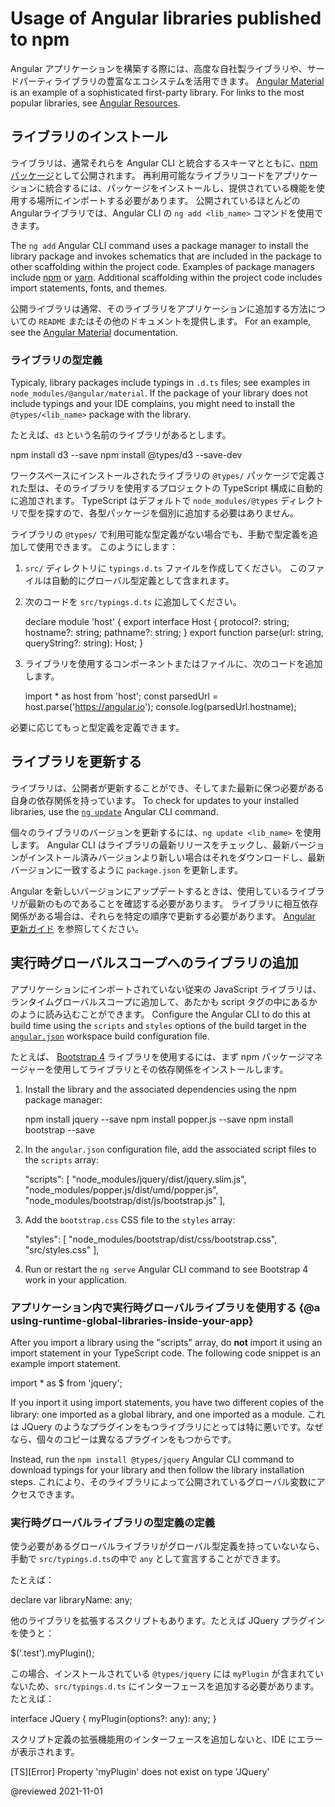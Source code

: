 # Usage of Angular libraries published to npm

Angular アプリケーションを構築する際には、高度な自社製ライブラリや、サードパーティライブラリの豊富なエコシステムを活用できます。
[Angular Material][AngularMaterialMain] is an example of a sophisticated first-party library.
For links to the most popular libraries, see [Angular Resources][AioResources].

## ライブラリのインストール

ライブラリは、通常それらを Angular CLI と統合するスキーマとともに、[npm パッケージ][AioGuideNpmPackages]として公開されます。
再利用可能なライブラリコードをアプリケーションに統合するには、パッケージをインストールし、提供されている機能を使用する場所にインポートする必要があります。
公開されているほとんどのAngularライブラリでは、Angular CLI の `ng add <lib_name>` コマンドを使用できます。

The `ng add` Angular CLI command uses a package manager to install the library package and invokes schematics that are included in the package to other scaffolding within the project code.
Examples of package managers include [npm][NpmjsMain] or [yarn][YarnpkgMain].
Additional scaffolding within the project code includes import statements, fonts, and themes.

公開ライブラリは通常、そのライブラリをアプリケーションに追加する方法についての `README` またはその他のドキュメントを提供します。
For an example, see the [Angular Material][AngularMaterialMain] documentation.

### ライブラリの型定義

Typicaly, library packages include typings in `.d.ts` files; see examples in `node_modules/@angular/material`.
If the package of your library does not include typings and your IDE complains, you might need to install the `@types/<lib_name>` package with the library.

たとえば、`d3` という名前のライブラリがあるとします。

<code-example format="shell" language="shell">

npm install d3 --save
npm install @types/d3 --save-dev

</code-example>

ワークスペースにインストールされたライブラリの `@types/` パッケージで定義された型は、そのライブラリを使用するプロジェクトの TypeScript 構成に自動的に追加されます。
TypeScript はデフォルトで `node_modules/@types` ディレクトリで型を探すので、各型パッケージを個別に追加する必要はありません。

ライブラリの `@types/` で利用可能な型定義がない場合でも、手動で型定義を追加して使用できます。
このようにします：

1.  `src/` ディレクトリに `typings.d.ts` ファイルを作成してください。
    このファイルは自動的にグローバル型定義として含まれます。

1.  次のコードを `src/typings.d.ts` に追加してください。

    <code-example format="typescript" language="typescript">

    declare module 'host' {
      export interface Host {
        protocol?: string;
        hostname?: string;
        pathname?: string;
      }
      export function parse(url: string, queryString?: string): Host;
    }

    </code-example>

3. ライブラリを使用するコンポーネントまたはファイルに、次のコードを追加します。

    <code-example format="typescript" language="typescript">

    import * as host from 'host';
    const parsedUrl = host.parse('https://angular.io');
    console.log(parsedUrl.hostname);

    </code-example>

必要に応じてもっと型定義を定義できます。

## ライブラリを更新する

ライブラリは、公開者が更新することができ、そしてまた最新に保つ必要がある自身の依存関係を持っています。
To check for updates to your installed libraries, use the [`ng update`][AioCliUpdate] Angular CLI command.

個々のライブラリのバージョンを更新するには、`ng update <lib_name>` を使用します。
Angular CLI はライブラリの最新リリースをチェックし、最新バージョンがインストール済みバージョンより新しい場合はそれをダウンロードし、最新バージョンに一致するように `package.json` を更新します。

Angular を新しいバージョンにアップデートするときは、使用しているライブラリが最新のものであることを確認する必要があります。
ライブラリに相互依存関係がある場合は、それらを特定の順序で更新する必要があります。
[Angular 更新ガイド][AngularUpdateMain] を参照してください。

## 実行時グローバルスコープへのライブラリの追加

アプリケーションにインポートされていない従来の JavaScript ライブラリは、ランタイムグローバルスコープに追加して、あたかも script タグの中にあるかのように読み込むことができます。
Configure the Angular CLI to do this at build time using the `scripts` and `styles` options of the build target in the [`angular.json`][AioGuideWorkspaceConfig] workspace build configuration file.

たとえば、 [Bootstrap 4][GetbootstrapDocs40GettingStartedIntroduction] ライブラリを使用するには、まず npm パッケージマネージャーを使用してライブラリとその依存関係をインストールします。

1.  Install the library and the associated dependencies using the npm package manager:

    <code-example format="shell" language="shell">

    npm install jquery --save
    npm install popper.js --save
    npm install bootstrap --save

    </code-example>

1.  In the `angular.json` configuration file, add the associated script files to the `scripts` array:

    <code-example format="json" language="json">

    "scripts": [
      "node_modules/jquery/dist/jquery.slim.js",
      "node_modules/popper.js/dist/umd/popper.js",
      "node_modules/bootstrap/dist/js/bootstrap.js"
    ],

    </code-example>

1.  Add the `bootstrap.css` CSS file to the `styles` array:

    <code-example format="css" language="css">

    "styles": [
      "node_modules/bootstrap/dist/css/bootstrap.css",
      "src/styles.css"
    ],

    </code-example>

1.  Run or restart the `ng serve` Angular CLI command to see Bootstrap 4 work in your application.

### アプリケーション内で実行時グローバルライブラリを使用する {@a using-runtime-global-libraries-inside-your-app}

After you import a library using the "scripts" array, do **not** import it using an import statement in your TypeScript code.
The following code snippet is an example import statement.

<code-example format="typscript" language="typescript">

import * as $ from 'jquery';

</code-example>

If you inport it using import statements, you have two different copies of the library: one imported as a global library, and one imported as a module.
これは JQuery のようなプラグインをもつライブラリにとっては特に悪いです。なぜなら、個々のコピーは異なるプラグインをもつからです。

Instead, run the `npm install @types/jquery` Angular CLI command to download typings for your library and then follow the library installation steps.
これにより、そのライブラリによって公開されているグローバル変数にアクセスできます。

### 実行時グローバルライブラリの型定義の定義

使う必要があるグローバルライブラリがグローバル型定義を持っていないなら、手動で `src/typings.d.ts`の中で `any` として宣言することができます。

たとえば：

<code-example format="typescript" language="typescript">

declare var libraryName: any;

</code-example>

他のライブラリを拡張するスクリプトもあります。たとえば JQuery プラグインを使うと：

<code-example format="typescript" language="typescript">

$('.test').myPlugin();

</code-example>

この場合、インストールされている `@types/jquery` には `myPlugin` が含まれていないため、`src/typings.d.ts` にインターフェースを追加する必要があります。
たとえば：

<code-example format="typescript" language="typescript">

interface JQuery {
  myPlugin(options?: any): any;
}

</code-example>

スクリプト定義の拡張機能用のインターフェースを追加しないと、IDE にエラーが表示されます。

<code-example format="none" language="none">

[TS][Error] Property 'myPlugin' does not exist on type 'JQuery'

</code-example>

<!-- links -->

[AioCliUpdate]: cli/update "ng update | CLI |Angular"

[AioGuideNpmPackages]: guide/npm-packages "Workspace npm dependencies | Angular"
[AioGuideWorkspaceConfig]: guide/workspace-config "Angular workspace configuration | Angular"

[AioResources]: resources "Explore Angular Resources | Angular"

<!-- external links -->

[AngularMaterialMain]: https://material.angular.io "Angular Material | Angular"

[AngularUpdateMain]: https://update.angular.io "Angular Update Guide | Angular"

[GetbootstrapDocs40GettingStartedIntroduction]: https://getbootstrap.com/docs/4.0/getting-started/introduction "Introduction | Bootstrap"

[NpmjsMain]: https://www.npmjs.com "npm"

[YarnpkgMain]: https://yarnpkg.com " Yarn"

<!-- end links -->

@reviewed 2021-11-01
